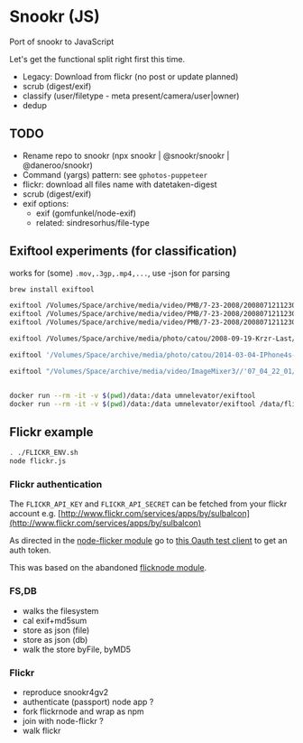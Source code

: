 # Snookr (JS)

Port of snookr to JavaScript

Let's get the functional split right first this time.

- Legacy: Download from flickr (no post or update planned)
- scrub (digest/exif)
- classify (user/filetype - meta present/camera/user|owner)
- dedup

## TODO

- Rename repo to snookr (npx snookr | @snookr/snookr | @daneroo/snookr)
- Command (yargs) pattern: see `gphotos-puppeteer`
- flickr: download all files name with datetaken-digest
- scrub (digest/exif)
- exif options:
  - exif (gomfunkel/node-exif)
  - related: sindresorhus/file-type

## Exiftool experiments (for classification)

works for (some) `.mov,.3gp,.mp4,...`, use -json for parsing

```bash
brew install exiftool

exiftool /Volumes/Space/archive/media/video/PMB/7-23-2008/20080712112304.modd
exiftool /Volumes/Space/archive/media/video/PMB/7-23-2008/20080712112304.moff
exiftool /Volumes/Space/archive/media/video/PMB/7-23-2008/20080712112304.mpg

exiftool /Volumes/Space/archive/media/photo/catou/2008-09-19-Krzr-Last/20-07-08_2123.3gp

exiftool '/Volumes/Space/archive/media/photo/catou/2014-03-04-IPhone4s-Dropbox/2012-02-24 19.35.48.mov'

exiftool "/Volumes/Space/archive/media/video/ImageMixer3//'07_04_22_01/M2U00585.MPG"


docker run --rm -it -v $(pwd)/data:/data umnelevator/exiftool
docker run --rm -it -v $(pwd)/data:/data umnelevator/exiftool /data/flickr/2004/2004-11/2004-11-05T14-01-49-f087ff9547e2960a50ae29cbc7f46af4.jpg

```

## Flickr example

```bash
. ./FLICKR_ENV.sh
node flickr.js
```

### Flickr authentication

The `FLICKR_API_KEY` and `FLICKR_API_SECRET` can be fetched from your flickr account e.g. [http://www.flickr.com/services/apps/by/sulbalcon](http://www.flickr.com/services/apps/by/sulbalcon)

As directed in the [node-flicker module](https://github.com/sujal/node-flickr) go to
[this Oauth test client](http://term.ie/oauth/example/client.php) to get an auth token.

This was based on the abandoned [flicknode module](https://github.com/ciaranj/flickrnode).

### FS,DB

- walks the filesystem
- cal exif+md5sum
- store as json (file)
- store as json (db)
- walk the store byFile, byMD5

### Flickr

- reproduce snookr4gv2
- authenticate (passport) node app ?
- fork flickrnode and wrap as npm
- join with node-flickr ?
- walk flickr
